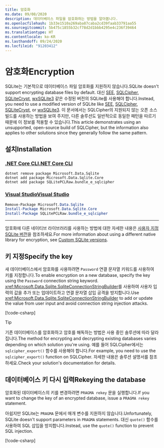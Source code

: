```yaml
---
title: 암호화
ms.date: 09/08/2020
description: 데이터베이스 파일을 암호화하는 방법을 알아봅니다.
ms.openlocfilehash: 1b33e1510a269aba87caba2cd39faab33791aa55
ms.sourcegitcommit: 5b475c1855b32cf78d2d1bbb4295e4c236f39464
ms.translationtype: HT
ms.contentlocale: ko-KR
ms.lasthandoff: 09/24/2020
ms.locfileid: "91203412"
---
```

# <a name="encryption"></a><span data-ttu-id="df0e9-103">암호화</span><span class="sxs-lookup"><span data-stu-id="df0e9-103">Encryption</span></span>

<span data-ttu-id="df0e9-104">SQLite는 기본적으로 데이터베이스 파일 암호화를 지원하지 않습니다.</span><span class="sxs-lookup"><span data-stu-id="df0e9-104">SQLite doesn't support encrypting database files by default.</span></span> <span data-ttu-id="df0e9-105">대신 [SEE](https://www.hwaci.com/sw/sqlite/see.html), [SQLCipher](https://www.zetetic.net/sqlcipher/), [SQLiteCrypt](http://www.sqlite-crypt.com/), [wxSQLite3](https://utelle.github.io/wxsqlite3) 같은 수정된 버전의 SQLite를 사용해야 합니다.</span><span class="sxs-lookup"><span data-stu-id="df0e9-105">Instead, you need to use a modified version of SQLite like [SEE](https://www.hwaci.com/sw/sqlite/see.html), [SQLCipher](https://www.zetetic.net/sqlcipher/), [SQLiteCrypt](http://www.sqlite-crypt.com/), or [wxSQLite3](https://utelle.github.io/wxsqlite3).</span></span> <span data-ttu-id="df0e9-106">이 문서에서는 SQLCipher의 지원되지 않는 오픈 소스 빌드를 사용하는 방법을 보여 주지만, 다른 솔루션도 일반적으로 동일한 패턴을 따르기 때문에 이 정보를 적용할 수 있습니다.</span><span class="sxs-lookup"><span data-stu-id="df0e9-106">This article demonstrates using an unsupported, open-source build of SQLCipher, but the information also applies to other solutions since they generally follow the same pattern.</span></span>

## <a name="installation"></a><span data-ttu-id="df0e9-107">설치</span><span class="sxs-lookup"><span data-stu-id="df0e9-107">Installation</span></span>

### <a name="net-core-cli"></a>[<span data-ttu-id="df0e9-108">.NET Core CLI</span><span class="sxs-lookup"><span data-stu-id="df0e9-108">.NET Core CLI</span></span>](#tab/netcore-cli)

```dotnetcli
dotnet remove package Microsoft.Data.Sqlite
dotnet add package Microsoft.Data.Sqlite.Core
dotnet add package SQLitePCLRaw.bundle_e_sqlcipher
```

### <a name="visual-studio"></a>[<span data-ttu-id="df0e9-109">Visual Studio</span><span class="sxs-lookup"><span data-stu-id="df0e9-109">Visual Studio</span></span>](#tab/visual-studio)

``` PowerShell
Remove-Package Microsoft.Data.Sqlite
Install-Package Microsoft.Data.Sqlite.Core
Install-Package SQLitePCLRaw.bundle_e_sqlcipher
```

---

<span data-ttu-id="df0e9-110">암호화에 다른 네이티브 라이브러리를 사용하는 방법에 대한 자세한 내용은 [사용자 지정 SQLite 버전](custom-versions.md)을 참조하세요.</span><span class="sxs-lookup"><span data-stu-id="df0e9-110">For more information about using a different native library for encryption, see [Custom SQLite versions](custom-versions.md).</span></span>

## <a name="specify-the-key"></a><span data-ttu-id="df0e9-111">키 지정</span><span class="sxs-lookup"><span data-stu-id="df0e9-111">Specify the key</span></span>

<span data-ttu-id="df0e9-112">새 데이터베이스에서 암호화를 사용하려면 `Password` 연결 문자열 키워드를 사용하여 키를 지정합니다.</span><span class="sxs-lookup"><span data-stu-id="df0e9-112">To enable encryption on a new database, specify the key using the `Password` connection string keyword.</span></span> <span data-ttu-id="df0e9-113"><xref:Microsoft.Data.Sqlite.SqliteConnectionStringBuilder>를 사용하여 사용자 입력의 값을 추가 또는 업데이트하고 연결 문자열 삽입 공격을 방지합니다.</span><span class="sxs-lookup"><span data-stu-id="df0e9-113">Use <xref:Microsoft.Data.Sqlite.SqliteConnectionStringBuilder> to add or update the value from user input and avoid connection string injection attacks.</span></span>

[!code-csharp[](../../../../samples/snippets/standard/data/sqlite/EncryptionSample/Program.cs?name=snippet_ConnectionStringBuilder)]

> [!TIP]
> <span data-ttu-id="df0e9-114">기존 데이터베이스를 암호화하고 암호를 해독하는 방법은 사용 중인 솔루션에 따라 달라집니다.</span><span class="sxs-lookup"><span data-stu-id="df0e9-114">The method for encrypting and decrypting existing databases varies depending on which solution you're using.</span></span> <span data-ttu-id="df0e9-115">예를 들어 SQLCipher에서는 `sqlcipher_export()` 함수를 사용해야 합니다.</span><span class="sxs-lookup"><span data-stu-id="df0e9-115">For example, you need to use the `sqlcipher_export()` function on SQLCipher.</span></span> <span data-ttu-id="df0e9-116">자세한 내용은 솔루션 설명서를 참조하세요.</span><span class="sxs-lookup"><span data-stu-id="df0e9-116">Check your solution's documentation for details.</span></span>

## <a name="rekeying-the-database"></a><span data-ttu-id="df0e9-117">데이터베이스 키 다시 입력</span><span class="sxs-lookup"><span data-stu-id="df0e9-117">Rekeying the database</span></span>

<span data-ttu-id="df0e9-118">암호화된 데이터베이스의 키를 변경하려면 `PRAGMA rekey` 문을 실행합니다.</span><span class="sxs-lookup"><span data-stu-id="df0e9-118">If you want to change the key of an encrypted database, issue a `PRAGMA rekey` statement.</span></span>

<span data-ttu-id="df0e9-119">아쉽지만 SQLite는 `PRAGMA` 문에서 매개 변수를 지원하지 않습니다.</span><span class="sxs-lookup"><span data-stu-id="df0e9-119">Unfortunately, SQLite doesn't support parameters in `PRAGMA` statements.</span></span> <span data-ttu-id="df0e9-120">대신 `quote()` 함수를 사용하여 SQL 삽입을 방지합니다.</span><span class="sxs-lookup"><span data-stu-id="df0e9-120">Instead, use the `quote()` function to prevent SQL injection.</span></span>

[!code-csharp[](../../../../samples/snippets/standard/data/sqlite/EncryptionSample/Program.cs?name=snippet_Rekey)]

